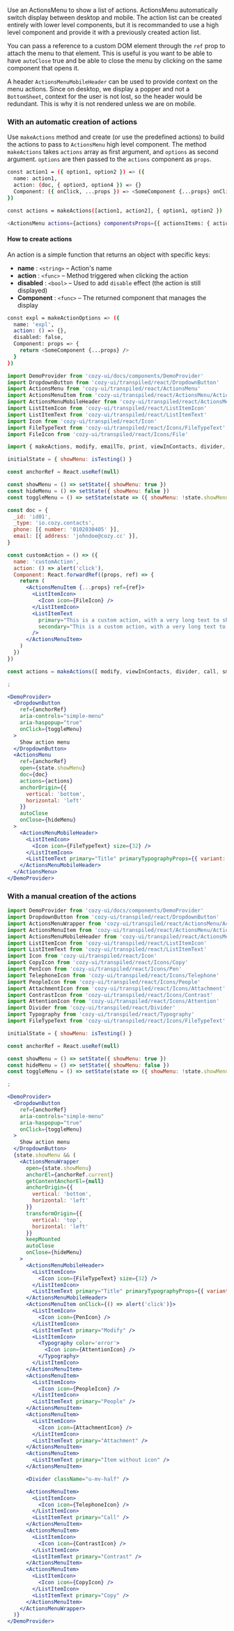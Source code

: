 Use an ActionsMenu to show a list of actions. ActionsMenu automatically switch display between desktop and mobile. The action list can be created entirely with lower level components, but it is recommanded to use a high level component and provide it with a previously created action list.

You can pass a reference to a custom DOM element through the `ref` prop to attach the menu to that element. This is useful is you want to be able to have `autoClose` true and be able to close the menu by clicking on the same component that opens it.

A header `ActionsMenuMobileHeader` can be used to provide context on the menu actions. Since on desktop, we display a popper and not a `BottomSheet`, context for the user is not lost, so the header would be redundant. This is why it is not rendered unless we are on mobile.

### With an automatic creation of actions

Use `makeActions` method and create (or use the predefined actions) to build the actions to pass to `ActionsMenu` high level component. The method `makeActions` takes `actions` array as first argument, and `options` as second argument. `options` are then passed to the `actions` component as `props`.

```bash
const action1 = ({ option1, option2 }) => ({
  name: action1,
  action: (doc, { option3, option4 }) => {}
  Component: ({ onClick, ...props }) => <SomeComponent {...props} onClick={() => onClick({ option3 })}} />
})

const actions = makeActions([action1, action2], { option1, option2 })

<ActionsMenu actions={actions} componentsProps={{ actionsItems: { actionOptions: { option4 }} }}
```

#### How to create actions

An action is a simple function that returns an object with specific keys:

* **name** : `<string>` – Action's name
* **action** : `<func>` – Method triggered when clicking the action
* **disabled** : `<bool>` – Used to add `disable` effect (the action is still displayed)
* **Component** : `<func>` – The returned component that manages the display

```bash
const expl = makeActionOptions => ({
  name: 'expl',
  action: () => {},
  disabled: false,
  Component: props => {
    return <SomeComponent {...props} />
  }
})
```

```jsx
import DemoProvider from 'cozy-ui/docs/components/DemoProvider'
import DropdownButton from 'cozy-ui/transpiled/react/DropdownButton'
import ActionsMenu from 'cozy-ui/transpiled/react/ActionsMenu'
import ActionsMenuItem from 'cozy-ui/transpiled/react/ActionsMenu/ActionsMenuItem'
import ActionsMenuMobileHeader from 'cozy-ui/transpiled/react/ActionsMenu/ActionsMenuMobileHeader'
import ListItemIcon from 'cozy-ui/transpiled/react/ListItemIcon'
import ListItemText from 'cozy-ui/transpiled/react/ListItemText'
import Icon from 'cozy-ui/transpiled/react/Icon'
import FileTypeText from 'cozy-ui/transpiled/react/Icons/FileTypeText'
import FileIcon from 'cozy-ui/transpiled/react/Icons/File'

import { makeActions, modify, emailTo, print, viewInContacts, divider, smsTo, call } from 'cozy-ui/transpiled/react/ActionsMenu/Actions'

initialState = { showMenu: isTesting() }

const anchorRef = React.useRef(null)

const showMenu = () => setState({ showMenu: true })
const hideMenu = () => setState({ showMenu: false })
const toggleMenu = () => setState(state => ({ showMenu: !state.showMenu }))

const doc = {
  _id: 'id01',
  _type: 'io.cozy.contacts',
  phone: [{ number: '0102030405' }],
  email: [{ address: 'johndoe@cozy.cc' }],
}

const customAction = () => ({
  name: 'customAction',
  action: () => alert('click'),
  Component: React.forwardRef((props, ref) => {
    return (
      <ActionsMenuItem {...props} ref={ref}>
        <ListItemIcon>
          <Icon icon={FileIcon} />
        </ListItemIcon>
        <ListItemText
          primary="This is a custom action, with a very long text to show how it is displayed"
          secondary="This is a custom action, with a very long text to show how it is displayed"
        />
      </ActionsMenuItem>
    )
  })
})

const actions = makeActions([ modify, viewInContacts, divider, call, smsTo, emailTo, print, divider, customAction ])

;

<DemoProvider>
  <DropdownButton
    ref={anchorRef}
    aria-controls="simple-menu"
    aria-haspopup="true"
    onClick={toggleMenu}
  >
    Show action menu
  </DropdownButton>
  <ActionsMenu
    ref={anchorRef}
    open={state.showMenu}
    doc={doc}
    actions={actions}
    anchorOrigin={{
      vertical: 'bottom',
      horizontal: 'left'
    }}
    autoClose
    onClose={hideMenu}
  >
    <ActionsMenuMobileHeader>
      <ListItemIcon>
        <Icon icon={FileTypeText} size={32} />
      </ListItemIcon>
      <ListItemText primary="Title" primaryTypographyProps={{ variant: 'h6' }} />
    </ActionsMenuMobileHeader>
  </ActionsMenu>
</DemoProvider>
```

### With a manual creation of the actions

```jsx
import DemoProvider from 'cozy-ui/docs/components/DemoProvider'
import DropdownButton from 'cozy-ui/transpiled/react/DropdownButton'
import ActionsMenuWrapper from 'cozy-ui/transpiled/react/ActionsMenu/ActionsMenuWrapper'
import ActionsMenuItem from 'cozy-ui/transpiled/react/ActionsMenu/ActionsMenuItem'
import ActionsMenuMobileHeader from 'cozy-ui/transpiled/react/ActionsMenu/ActionsMenuMobileHeader'
import ListItemIcon from 'cozy-ui/transpiled/react/ListItemIcon'
import ListItemText from 'cozy-ui/transpiled/react/ListItemText'
import Icon from 'cozy-ui/transpiled/react/Icon'
import CopyIcon from 'cozy-ui/transpiled/react/Icons/Copy'
import PenIcon from 'cozy-ui/transpiled/react/Icons/Pen'
import TelephoneIcon from 'cozy-ui/transpiled/react/Icons/Telephone'
import PeopleIcon from 'cozy-ui/transpiled/react/Icons/People'
import AttachmentIcon from 'cozy-ui/transpiled/react/Icons/Attachment'
import ContrastIcon from 'cozy-ui/transpiled/react/Icons/Contrast'
import AttentionIcon from 'cozy-ui/transpiled/react/Icons/Attention'
import Divider from 'cozy-ui/transpiled/react/Divider'
import Typography from 'cozy-ui/transpiled/react/Typography'
import FileTypeText from 'cozy-ui/transpiled/react/Icons/FileTypeText'

initialState = { showMenu: isTesting() }

const anchorRef = React.useRef(null)

const showMenu = () => setState({ showMenu: true })
const hideMenu = () => setState({ showMenu: false })
const toggleMenu = () => setState(state => ({ showMenu: !state.showMenu }))

;

<DemoProvider>
  <DropdownButton
    ref={anchorRef}
    aria-controls="simple-menu"
    aria-haspopup="true"
    onClick={toggleMenu}
  >
    Show action menu
  </DropdownButton>
  {state.showMenu && (
    <ActionsMenuWrapper
      open={state.showMenu}
      anchorEl={anchorRef.current}
      getContentAnchorEl={null}
      anchorOrigin={{
        vertical: 'bottom',
        horizontal: 'left'
      }}
      transformOrigin={{
        vertical: 'top',
        horizontal: 'left'
      }}
      keepMounted
      autoClose
      onClose={hideMenu}
    >
      <ActionsMenuMobileHeader>
        <ListItemIcon>
          <Icon icon={FileTypeText} size={32} />
        </ListItemIcon>
        <ListItemText primary="Title" primaryTypographyProps={{ variant: 'h6' }} />
      </ActionsMenuMobileHeader>
      <ActionsMenuItem onClick={() => alert('click')}>
        <ListItemIcon>
          <Icon icon={PenIcon} />
        </ListItemIcon>
        <ListItemText primary="Modify" />
        <ListItemIcon>
          <Typography color='error'>
            <Icon icon={AttentionIcon} />
          </Typography>
        </ListItemIcon>
      </ActionsMenuItem>
      <ActionsMenuItem>
        <ListItemIcon>
          <Icon icon={PeopleIcon} />
        </ListItemIcon>
        <ListItemText primary="People" />
      </ActionsMenuItem>
      <ActionsMenuItem>
        <ListItemIcon>
          <Icon icon={AttachmentIcon} />
        </ListItemIcon>
        <ListItemText primary="Attachment" />
      </ActionsMenuItem>
      <ActionsMenuItem>
        <ListItemText primary="Item without icon" />
      </ActionsMenuItem>

      <Divider className="u-mv-half" />

      <ActionsMenuItem>
        <ListItemIcon>
          <Icon icon={TelephoneIcon} />
        </ListItemIcon>
        <ListItemText primary="Call" />
      </ActionsMenuItem>
      <ActionsMenuItem>
        <ListItemIcon>
          <Icon icon={ContrastIcon} />
        </ListItemIcon>
        <ListItemText primary="Contrast" />
      </ActionsMenuItem>
      <ActionsMenuItem>
        <ListItemIcon>
          <Icon icon={CopyIcon} />
        </ListItemIcon>
        <ListItemText primary="Copy" />
      </ActionsMenuItem>
    </ActionsMenuWrapper>
  )}
</DemoProvider>
```
